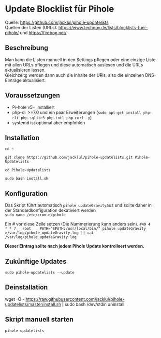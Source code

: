 # Update Blocklist für Pihole
Quelle: https://github.com/jacklul/pihole-updatelists \
Quellen der Listen (URLs): https://www.technoy.de/lists/blocklists-fuer-pihole/ und https://firebog.net/ 
## Beschreibung
Man kann die Listen manuell in den Settings pflegen oder eine einzige Liste mit allen URLs pflegen und diese automatisch auslesen und die URLs aktualisieren lassen.\
Gleichzeitg werden dann auch die Inhalte der URls, also die einzelnen DNS-Einträge aktualisiert.
## Voraussetzungen
* Pi-hole v5+ installiert
* php-cli >=7.0 und ein paar Erweiterungen (`sudo apt-get install php-cli php-sqlite3 php-intl php-curl -y`)
* systemd ist optional aber empfohlen
## Installation
`cd ~`

`git clone https://github.com/jacklul/pihole-updatelists.git Pihole-Updatelists` 

`cd Pihole-Updatelists` 

`sudo bash install.sh`

## Konfiguration
Das Skript führt automatisch `pihole updateGravity`aus und sollte daher in der Standardkonfiguration dekativiert werden \
`sudo nano /etc/cron.d/pihole`

Ein # vor diese Zeile setzen (Die Nummerierung kann anders sein).
`#49 4   * * 7   root    PATH="$PATH:/usr/local/bin/" pihole updateGravity >/var/log/pihole_updateGravity.log || cat /var/log/pihole_updateGravity.log`

**Dieser EIntrag sollte nach jedem Pihole Update kontrolloert werden.**

## Zukünftige Updates
`sudo pihole-updatelists --update`

## Deinstallation
wget -O - https://raw.githubusercontent.com/jacklul/pihole-updatelists/master/install.sh | sudo bash /dev/stdin uninstall

## Skript manuell starten
`pihole-updatelists`
